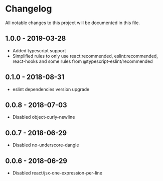 # Changelog
All notable changes to this project will be documented in this file.

## 1.0.0 - 2019-03-28
* Added typescript support
* Simplified rules to only use react:recommended, eslint:recommended, react-hooks and some rules from @typescript-eslint/recommended

## 0.1.0 - 2018-08-31
* eslint dependencies version upgrade

## 0.0.8 - 2018-07-03
* Disabled object-curly-newline

## 0.0.7 - 2018-06-29
* Disabled no-underscore-dangle

## 0.0.6 - 2018-06-29
* Disabled react/jsx-one-expression-per-line
